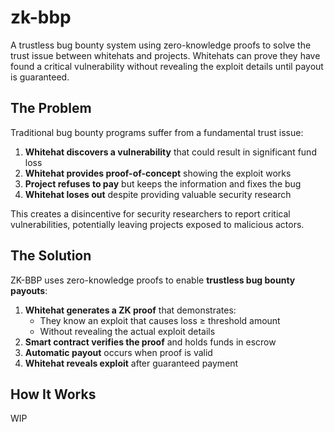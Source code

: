 # zk-bbp

A trustless bug bounty system using zero-knowledge proofs to solve the trust issue between whitehats and projects. Whitehats can prove they have found a critical vulnerability without revealing the exploit details until payout is guaranteed.

## The Problem

Traditional bug bounty programs suffer from a fundamental trust issue:

1. **Whitehat discovers a vulnerability** that could result in significant fund loss
2. **Whitehat provides proof-of-concept** showing the exploit works  
3. **Project refuses to pay** but keeps the information and fixes the bug
4. **Whitehat loses out** despite providing valuable security research

This creates a disincentive for security researchers to report critical vulnerabilities, potentially leaving projects exposed to malicious actors.

## The Solution

ZK-BBP uses zero-knowledge proofs to enable **trustless bug bounty payouts**:

1. **Whitehat generates a ZK proof** that demonstrates:
   - They know an exploit that causes loss ≥ threshold amount
   - Without revealing the actual exploit details
2. **Smart contract verifies the proof** and holds funds in escrow
3. **Automatic payout** occurs when proof is valid
4. **Whitehat reveals exploit** after guaranteed payment

## How It Works

WIP